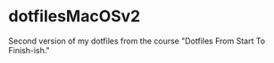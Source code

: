 # dotfilesMacOSv2
Second version of my dotfiles from the course "Dotfiles From Start To Finish-ish."
